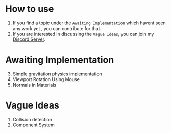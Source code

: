 # How to use
1) If you find a topic under the `Awaiting Implementation` which havent seen any work yet , you can contribute for that.
2) If you are interested in discussing the `Vague Ideas`, you can join my <a href = "https://discord.gg/MN6ccBjJK9"> Discord Server</a>.

# Awaiting Implementation
3) Simple gravitation physics implementation
2) Viewport Rotation Using Mouse
1) Normals in Materials

# Vague Ideas
1) Collision detection
2) Component System